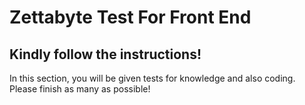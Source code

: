 # Zettabyte Test For Front End

## Kindly follow the instructions!

In this section, you will be given tests for knowledge and also coding. Please finish as many as possible!
